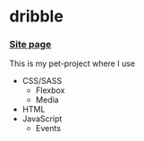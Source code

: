 # dribble
### [Site page](https://blackbird1009.github.io/dribble/)
This is my pet-project where I use 
* CSS/SASS 
  * Flexbox
  * Media
* HTML
* JavaScript 
  * Events
